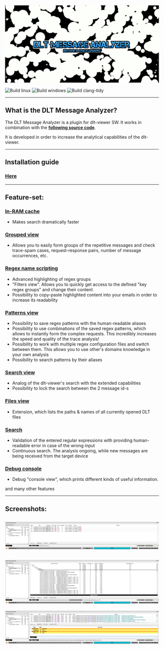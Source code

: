 ![DLT Message Analyzer logo](./md/DLTMessageAnalyzer_logo.png)

![Build linux](https://github.com/svlad-90/DLT-Message-Analyzer/workflows/Build%20linux/badge.svg)
![Build windows](https://github.com/svlad-90/DLT-Message-Analyzer/workflows/Build%20windows/badge.svg)
![Build clang-tidy](https://github.com/svlad-90/DLT-Message-Analyzer/workflows/Build%20clang-tidy/badge.svg)

----

## What is the DLT Message Analyzer?

The DLT Message Analyzer is a plugin for dlt-viewer SW. It works in combination with the **[following source code](https://github.com/GENIVI/dlt-viewer)**.

It is developed in order to increase the analytical capabilities of the dlt-viewer.

----

## Installation guide

### [Here](./md/installation_guide/installation_guide.md)

----

## Feature-set:

### [In-RAM cache](./md/in_ram_cache/in_ram_cache.md)

- Makes search dramatically faster

### [Grouped view](./md/grouped_view/grouped_view.md)

- Allows you to easily form groups of the repetitive messages and check trace-spam cases, request-response pairs, number of message occurrences, etc.

### [Regex name scripting](./md/regex_name_scripting/regex_name_scripting.md)

- Advanced highlighting of regex groups
- "Filters view". Allows you to quickly get access to the defined "key regex groups" and change their content
- Possibility to copy-paste highlighted content into your emails in order to increase its readability

### [Patterns view](./md/patterns_view/patterns_view.md)

- Possibility to save regex patterns with the human-readable aliases
- Possibility to use combinations of the saved regex patterns, which allows to instantly form the complex requests. This incredibly increases the speed and quality of the trace analysis!
- Possibility to work with multiple regex configuration files and switch between them. This allows you to use other's domains knowledge in your own analysis
- Possibility to search patterns by their aliases

### [Search view](./md/search_view/search_view.md)

- Analog of the dlt-viewer's search with the extended capabilities
- Possibility to lock the search between the 2 message id-s

### [Files view](./md/files_view/files_view.md)

- Extension, which lists the paths & names of all currently opened DLT files

### [Search](./md/search/search.md)

- Validation of the entered regular expressions with providing human-readable error in case of the wrong input
- Continuous search. The analysis ongoing, while new messages are being received from the target device 

### [Debug console](./md/debug_console/debug_console.md)

- Debug "console view", which prints different kinds of useful information.

and many other features

----

## Screenshots:

![Screenshot of DLT Message Analyzer plugin - Search view](./md/DLTMessageAnalyzer_screenshot_SearchView.png)
----
![Screenshot of DLT Message Analyzer plugin - Grouped view](./md/DLTMessageAnalyzer_screenshot_GroupedView.png)
----
![Screenshot of DLT Message Analyzer plugin - Filters view](./md/DLTMessageAnalyzer_screenshot_FilterView.png)
